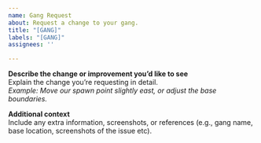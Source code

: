 ```yaml
---
name: Gang Request
about: Request a change to your gang.
title: "[GANG]"
labels: "[GANG]"
assignees: ''

---
```


**Describe the change or improvement you’d like to see**  
Explain the change you’re requesting in detail.  
_Example: Move our spawn point slightly east, or adjust the base boundaries._

**Additional context**  
Include any extra information, screenshots, or references (e.g., gang name, base location, screenshots of the issue etc).
